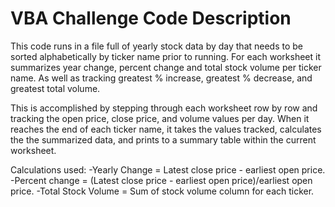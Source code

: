 # VBA Challenge Code Description
This code runs in a file full of yearly stock data by day that needs to be sorted alphabetically by ticker name prior to running.  For each worksheet it summarizes year change, percent change and total stock volume per ticker name.  As well as tracking greatest % increase, greatest % decrease, and greatest total volume.

This is accomplished by stepping through each worksheet row by row and tracking the open price, close price, and volume values per day.  When it reaches the end of each ticker name, it takes the values tracked, calculates the the summarized data, and prints to a summary table within the current worksheet.

Calculations used:
-Yearly Change = Latest close price - earliest open price.
-Percent change = (Latest close price - earliest open price)/earliest open price.
-Total Stock Volume = Sum of stock volume column for each ticker.
